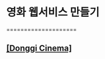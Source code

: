# 영화 웹서비스 만들기

====================

## <a href="https://donggi5235.github.io/react-for-beginners/" target="_blank">[Donggi Cinema]</a>
